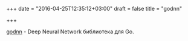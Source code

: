 +++
date = "2016-04-25T12:35:12+03:00"
draft = false
title = "godnn"

+++

<p><a href="https://github.com/xigh/godnn">godnn</a>&nbsp;-&nbsp;Deep Neural Network библиотека для Go.</p>

